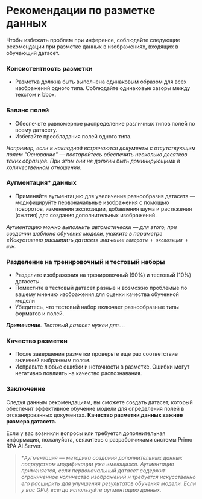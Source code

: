 # Рекомендации по разметке данных

Чтобы избежать проблем при инференсе, соблюдайте следующие рекомендации при разметке данных в изображениях, входящих в обучающий датасет. 


### Консистентность разметки
- Разметка должна быть выполнена одинаковым образом для всех изображений одного типа. Соблюдайте одинаковые зазоры между текстом и bbox. 

### Баланс полей
- Обеспечьте равномерное распределение различных типов полей по всему датасету.
- Избегайте преобладания полей одного типа.

*Например, если в накладной встречаются документы с отсутствующим полем "Основание" — постарайтесь обеспечить несколько десятков таких образцов. При этом они не должны быть доминирующими в количественном отношении.*

### Аугментация\* данных
- Применяйте аугментацию для увеличения разнообразия датасета — модифицируйте первоначальные изображения с помощью поворотов, изменения экспозиции, добавления шума и растяжения (сжатия) для создания дополнительных изображений. 

*Аугментацию можно выполнить автоматически — для этого, при создании шаблона обучения модели, укажите в параметре «Искуственно расширить датасет» значение `повороты + экспозиция + шум`.*

### Разделение на тренировочный и тестовый наборы
- Разделите изображения на тренировочный (90%) и тестовый (10%) датасеты.
- Поместите в тестовый датасет разные и возможно проблемые по вашему мнению изображения для оценки качества обученной модели
- Убедитесь, что тестовый набор включает разнообразные типы форматов и полей.

***Примечание**. Тестовый датасет нужен для...*. 

### Качество разметки
- После завершения разметки проверьте еще раз соответствие значений выбранным полям. 
- Исправьте любые ошибки и неточности в разметке. Ошибки могут негативно повлиять на качество распознавания.



### Заключение

Следуя данным рекомендациям, вы сможете создать датасет, который обеспечит эффективное обучение модели для определения полей в отсканированных документах. **Качество разметки данных важнее размера датасета.**

Если у вас возникли вопросы или требуется дополнительная информация, пожалуйста, свяжитесь с разработчиками системы Primo RPA AI Server.


> \**Аугментация — методика создания дополнительных данных посредством модификации уже имеющихся. Аугментация применяется, если первоначальный датасет содержит ограниченное количество изображений и требуется искусственно его расширить для улучшения результатов обучения модели. Если у вас GPU, всегда используйте аугментацию данных.*


